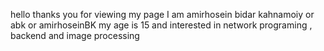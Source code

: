 hello thanks you for viewing my page
I am amirhosein bidar kahnamoiy or abk or amirhoseinBK
my age is 15
and interested in network programing , backend and image processing
